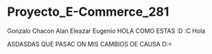 # Proyecto_E-Commerce_281
Gonzalo
Chacon
Alan
Eleazar
Eugenio
HOLA COMO ESTAS :D :C
Hola

ASDASDAS QUE PASAC ON MIS CAMBIOS OE CAUSA D:<
